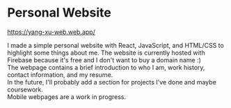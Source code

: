# Personal Website

https://yang-xu-web.web.app/

I made a simple personal website with React, JavaScript, and HTML/CSS to highlight some things about me. The website is currently hosted with Firebase because it's free and I don't want to buy a domain name :)  
The webpage contains a brief introduction to who I am, work history, contact information, and my resume.  
In the future, I'll probably add a section for projects I've done and maybe coursework.  
Mobile webpages are a work in progress.  
